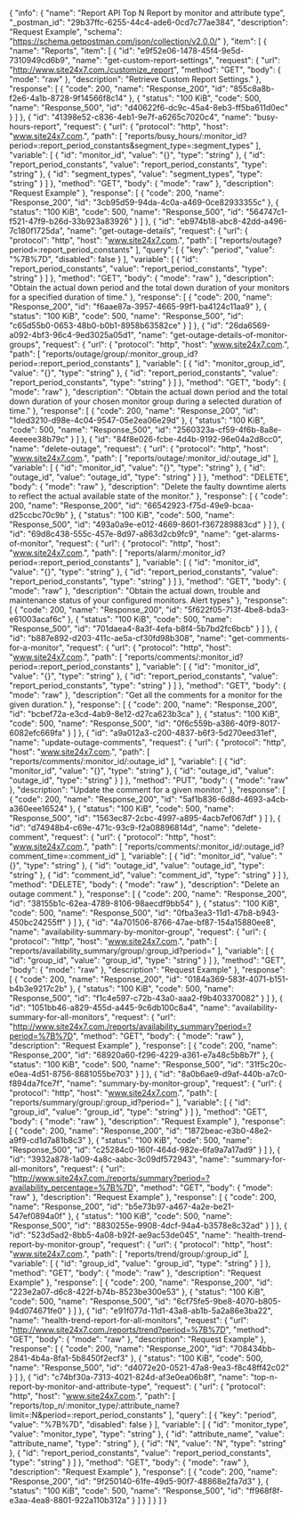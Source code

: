 {
  "info": {
    "name": "Report API Top N Report by monitor and attribute type",
    "_postman_id": "29b37ffc-6255-44c4-ade6-0cd7c77ae384",
    "description": "Request Example",
    "schema": "https://schema.getpostman.com/json/collection/v2.0.0/"
  },
  "item": [
    {
      "name": "Reports",
      "item": [
        {
          "id": "e9f52e06-1478-45f4-9e5d-7310949cd6b9",
          "name": "get-custom-report-settings",
          "request": {
            "url": "http://www.site24x7.com./customize_report",
            "method": "GET",
            "body": {
              "mode": "raw"
            },
            "description": "Retrieve Custom Report Settings."
          },
          "response": [
            {
              "code": 200,
              "name": "Response_200",
              "id": "855c8a8b-f2e6-4a1b-8728-9f14566f8c14"
            },
            {
              "status": "100 KiB",
              "code": 500,
              "name": "Response_500",
              "id": "d40622f6-dc9c-45a4-8eb3-ff5ba611d0ec"
            }
          ]
        },
        {
          "id": "41398e52-c836-4eb1-9e7f-a6265c7020c4",
          "name": "busy-hours-report",
          "request": {
            "url": {
              "protocol": "http",
              "host": "www.site24x7.com.",
              "path": [
                "reports/busy_hours/:monitor_id?period=:report_period_constants&segment_type=:segment_types"
              ],
              "variable": [
                {
                  "id": "monitor_id",
                  "value": "{}",
                  "type": "string"
                },
                {
                  "id": "report_period_constants",
                  "value": "report_period_constants",
                  "type": "string"
                },
                {
                  "id": "segment_types",
                  "value": "segment_types",
                  "type": "string"
                }
              ]
            },
            "method": "GET",
            "body": {
              "mode": "raw"
            },
            "description": "Request Example"
          },
          "response": [
            {
              "code": 200,
              "name": "Response_200",
              "id": "3cb95d59-94da-4c0a-a469-0ce82933355c"
            },
            {
              "status": "100 KiB",
              "code": 500,
              "name": "Response_500",
              "id": "564747c1-f521-47f9-b26d-33b923a83926"
            }
          ]
        },
        {
          "id": "eb974b18-abc8-42dd-a496-7c180f1725da",
          "name": "get-outage-details",
          "request": {
            "url": {
              "protocol": "http",
              "host": "www.site24x7.com.",
              "path": [
                "reports/outage?period=:report_period_constants"
              ],
              "query": [
                {
                  "key": "period",
                  "value": "%7B%7D",
                  "disabled": false
                }
              ],
              "variable": [
                {
                  "id": "report_period_constants",
                  "value": "report_period_constants",
                  "type": "string"
                }
              ]
            },
            "method": "GET",
            "body": {
              "mode": "raw"
            },
            "description": "Obtain the actual down period and the total down duration of your monitors for a specified duration of time."
          },
          "response": [
            {
              "code": 200,
              "name": "Response_200",
              "id": "f6aae87a-3957-4665-99f1-ba4124c11aa9"
            },
            {
              "status": "100 KiB",
              "code": 500,
              "name": "Response_500",
              "id": "c65d55b0-0653-48b0-b0b1-8958b63582ce"
            }
          ]
        },
        {
          "id": "26da6569-a092-4bf3-96c4-9ed3025a05d1",
          "name": "get-outage-details-of-monitor-groups",
          "request": {
            "url": {
              "protocol": "http",
              "host": "www.site24x7.com.",
              "path": [
                "reports/outage/group/:monitor_group_id?period=:report_period_constants"
              ],
              "variable": [
                {
                  "id": "monitor_group_id",
                  "value": "{}",
                  "type": "string"
                },
                {
                  "id": "report_period_constants",
                  "value": "report_period_constants",
                  "type": "string"
                }
              ]
            },
            "method": "GET",
            "body": {
              "mode": "raw"
            },
            "description": "Obtain the actual down period and the total down duration of your chosen monitor group during a selected duration of time."
          },
          "response": [
            {
              "code": 200,
              "name": "Response_200",
              "id": "1ded3210-d98e-4c04-9547-05e2ea06e29d"
            },
            {
              "status": "100 KiB",
              "code": 500,
              "name": "Response_500",
              "id": "2560323a-cf59-4f6b-8a8e-4eeeee38b79c"
            }
          ]
        },
        {
          "id": "84f8e026-fcbe-4d4b-9192-96e04a2d8cc0",
          "name": "delete-outage",
          "request": {
            "url": {
              "protocol": "http",
              "host": "www.site24x7.com.",
              "path": [
                "reports/outage/:monitor_id/:outage_id"
              ],
              "variable": [
                {
                  "id": "monitor_id",
                  "value": "{}",
                  "type": "string"
                },
                {
                  "id": "outage_id",
                  "value": "outage_id",
                  "type": "string"
                }
              ]
            },
            "method": "DELETE",
            "body": {
              "mode": "raw"
            },
            "description": "Delete the faulty downtime alerts to reflect the actual available state of the monitor."
          },
          "response": [
            {
              "code": 200,
              "name": "Response_200",
              "id": "66542923-f75d-49e9-bcaa-d25ccbc70c9b"
            },
            {
              "status": "100 KiB",
              "code": 500,
              "name": "Response_500",
              "id": "493a0a9e-e012-4669-8601-f367289883cd"
            }
          ]
        },
        {
          "id": "69d8c438-555c-457e-8d97-a863d2cb9fc9",
          "name": "get-alarms-of-monitor",
          "request": {
            "url": {
              "protocol": "http",
              "host": "www.site24x7.com.",
              "path": [
                "reports/alarm/:monitor_id?period=:report_period_constants"
              ],
              "variable": [
                {
                  "id": "monitor_id",
                  "value": "{}",
                  "type": "string"
                },
                {
                  "id": "report_period_constants",
                  "value": "report_period_constants",
                  "type": "string"
                }
              ]
            },
            "method": "GET",
            "body": {
              "mode": "raw"
            },
            "description": "Obtain the actual down, trouble and maintenance status of your configured monitors. Alert types"
          },
          "response": [
            {
              "code": 200,
              "name": "Response_200",
              "id": "5f622f05-713f-4be8-bda3-e61003acaf6c"
            },
            {
              "status": "100 KiB",
              "code": 500,
              "name": "Response_500",
              "id": "701daea4-8a3f-4efa-b8f4-5b7bd2fc6bcb"
            }
          ]
        },
        {
          "id": "b887e892-d203-411c-ae5a-cf30fd98b308",
          "name": "get-comments-for-a-monitor",
          "request": {
            "url": {
              "protocol": "http",
              "host": "www.site24x7.com.",
              "path": [
                "reports/comments/:monitor_id?period=:report_period_constants"
              ],
              "variable": [
                {
                  "id": "monitor_id",
                  "value": "{}",
                  "type": "string"
                },
                {
                  "id": "report_period_constants",
                  "value": "report_period_constants",
                  "type": "string"
                }
              ]
            },
            "method": "GET",
            "body": {
              "mode": "raw"
            },
            "description": "Get all the comments for a monitor for the given duration."
          },
          "response": [
            {
              "code": 200,
              "name": "Response_200",
              "id": "bcbef72a-e3cd-4ab9-8e12-d27ca623b3ca"
            },
            {
              "status": "100 KiB",
              "code": 500,
              "name": "Response_500",
              "id": "0f6c559b-a386-40f9-8017-6082efc669fa"
            }
          ]
        },
        {
          "id": "a9a012a3-c200-4837-b6f3-5d270eed31ef",
          "name": "update-outage-comments",
          "request": {
            "url": {
              "protocol": "http",
              "host": "www.site24x7.com.",
              "path": [
                "reports/comments/:monitor_id/:outage_id"
              ],
              "variable": [
                {
                  "id": "monitor_id",
                  "value": "{}",
                  "type": "string"
                },
                {
                  "id": "outage_id",
                  "value": "outage_id",
                  "type": "string"
                }
              ]
            },
            "method": "PUT",
            "body": {
              "mode": "raw"
            },
            "description": "Update the comment for a given monitor."
          },
          "response": [
            {
              "code": 200,
              "name": "Response_200",
              "id": "5af1b836-6d8d-4693-a4cb-a360eee16524"
            },
            {
              "status": "100 KiB",
              "code": 500,
              "name": "Response_500",
              "id": "1563ec87-2cbc-4997-a895-4acb7ef067df"
            }
          ]
        },
        {
          "id": "d74948b4-c69e-471c-93c9-f2a08896814d",
          "name": "delete-comment",
          "request": {
            "url": {
              "protocol": "http",
              "host": "www.site24x7.com.",
              "path": [
                "reports/comments/:monitor_id/:outage_id?comment_time=:comment_id"
              ],
              "variable": [
                {
                  "id": "monitor_id",
                  "value": "{}",
                  "type": "string"
                },
                {
                  "id": "outage_id",
                  "value": "outage_id",
                  "type": "string"
                },
                {
                  "id": "comment_id",
                  "value": "comment_id",
                  "type": "string"
                }
              ]
            },
            "method": "DELETE",
            "body": {
              "mode": "raw"
            },
            "description": "Delete an outage comment."
          },
          "response": [
            {
              "code": 200,
              "name": "Response_200",
              "id": "38155b1c-62ea-4789-8106-98aecdf9bb54"
            },
            {
              "status": "100 KiB",
              "code": 500,
              "name": "Response_500",
              "id": "0fba3ea3-11d1-47b8-b943-450bc24255ff"
            }
          ]
        },
        {
          "id": "4a701506-8766-47ae-bf87-154a15880ee8",
          "name": "availability-summary-by-monitor-group",
          "request": {
            "url": {
              "protocol": "http",
              "host": "www.site24x7.com.",
              "path": [
                "reports/availability_summary/group/:group_id?period="
              ],
              "variable": [
                {
                  "id": "group_id",
                  "value": "group_id",
                  "type": "string"
                }
              ]
            },
            "method": "GET",
            "body": {
              "mode": "raw"
            },
            "description": "Request Example"
          },
          "response": [
            {
              "code": 200,
              "name": "Response_200",
              "id": "0184a369-583f-4071-b151-b4b3e9217c2b"
            },
            {
              "status": "100 KiB",
              "code": 500,
              "name": "Response_500",
              "id": "f1c4e597-c72b-43a0-aaa2-f9b403370082"
            }
          ]
        },
        {
          "id": "1051bb46-a829-455d-a445-9c6db100c8a4",
          "name": "availability-summary-for-all-monitors",
          "request": {
            "url": "http://www.site24x7.com./reports/availability_summary?period=?period=%7B%7D",
            "method": "GET",
            "body": {
              "mode": "raw"
            },
            "description": "Request Example"
          },
          "response": [
            {
              "code": 200,
              "name": "Response_200",
              "id": "68920a60-f296-4229-a361-e7a48c5b8b7f"
            },
            {
              "status": "100 KiB",
              "code": 500,
              "name": "Response_500",
              "id": "31f5c20c-e0ea-4d51-8756-8681055be703"
            }
          ]
        },
        {
          "id": "8a0b6ae9-d9af-440b-a7c0-f894da7fce7f",
          "name": "summary-by-monitor-group",
          "request": {
            "url": {
              "protocol": "http",
              "host": "www.site24x7.com.",
              "path": [
                "reports/summary/group/:group_id?period="
              ],
              "variable": [
                {
                  "id": "group_id",
                  "value": "group_id",
                  "type": "string"
                }
              ]
            },
            "method": "GET",
            "body": {
              "mode": "raw"
            },
            "description": "Request Example"
          },
          "response": [
            {
              "code": 200,
              "name": "Response_200",
              "id": "1872beac-e3b0-48e2-a9f9-cd1d7a81b8c3"
            },
            {
              "status": "100 KiB",
              "code": 500,
              "name": "Response_500",
              "id": "c25284c0-160f-464d-982e-6fa9a7a17ad9"
            }
          ]
        },
        {
          "id": "3932a878-1a09-4a8c-aabc-3c09df572943",
          "name": "summary-for-all-monitors",
          "request": {
            "url": "http://www.site24x7.com./reports/summary?period=?availability_percentage=%7B%7D",
            "method": "GET",
            "body": {
              "mode": "raw"
            },
            "description": "Request Example"
          },
          "response": [
            {
              "code": 200,
              "name": "Response_200",
              "id": "b5e73b97-a467-4a2e-be21-547ef0894a0f"
            },
            {
              "status": "100 KiB",
              "code": 500,
              "name": "Response_500",
              "id": "8830255e-9908-4dcf-94a4-b3578e8c32ad"
            }
          ]
        },
        {
          "id": "523d5ad2-8bb5-4a08-b92f-ae9ac53de045",
          "name": "health-trend-report-by-monitor-group",
          "request": {
            "url": {
              "protocol": "http",
              "host": "www.site24x7.com.",
              "path": [
                "reports/trend/group/:group_id"
              ],
              "variable": [
                {
                  "id": "group_id",
                  "value": "group_id",
                  "type": "string"
                }
              ]
            },
            "method": "GET",
            "body": {
              "mode": "raw"
            },
            "description": "Request Example"
          },
          "response": [
            {
              "code": 200,
              "name": "Response_200",
              "id": "223e2a07-d6c8-422f-b74b-8523be300e53"
            },
            {
              "status": "100 KiB",
              "code": 500,
              "name": "Response_500",
              "id": "6cf75fe5-9be8-4070-b805-94d074671fe0"
            }
          ]
        },
        {
          "id": "e91f077d-11d1-43a8-ab1b-5a2a86e3ba22",
          "name": "health-trend-report-for-all-monitors",
          "request": {
            "url": "http://www.site24x7.com./reports/trend?period=%7B%7D",
            "method": "GET",
            "body": {
              "mode": "raw"
            },
            "description": "Request Example"
          },
          "response": [
            {
              "code": 200,
              "name": "Response_200",
              "id": "708434bb-2841-4b4a-8fa1-5b8450f2ecf3"
            },
            {
              "status": "100 KiB",
              "code": 500,
              "name": "Response_500",
              "id": "d4072e20-0521-47a8-9ea3-f8c48ff42c02"
            }
          ]
        },
        {
          "id": "c74bf30a-7313-4021-824d-af3e0ea06b8f",
          "name": "top-n-report-by-monitor-and-attribute-type",
          "request": {
            "url": {
              "protocol": "http",
              "host": "www.site24x7.com.",
              "path": [
                "reports/top_n/:monitor_type/:attribute_name?limit=:N&period=:report_period_constants"
              ],
              "query": [
                {
                  "key": "period",
                  "value": "%7B%7D",
                  "disabled": false
                }
              ],
              "variable": [
                {
                  "id": "monitor_type",
                  "value": "monitor_type",
                  "type": "string"
                },
                {
                  "id": "attribute_name",
                  "value": "attribute_name",
                  "type": "string"
                },
                {
                  "id": "N",
                  "value": "N",
                  "type": "string"
                },
                {
                  "id": "report_period_constants",
                  "value": "report_period_constants",
                  "type": "string"
                }
              ]
            },
            "method": "GET",
            "body": {
              "mode": "raw"
            },
            "description": "Request Example"
          },
          "response": [
            {
              "code": 200,
              "name": "Response_200",
              "id": "9f250140-61fe-49d5-90f7-48868e2fa7d3"
            },
            {
              "status": "100 KiB",
              "code": 500,
              "name": "Response_500",
              "id": "ff968f8f-e3aa-4ea8-8801-922a110b312a"
            }
          ]
        }
      ]
    }
  ]
}